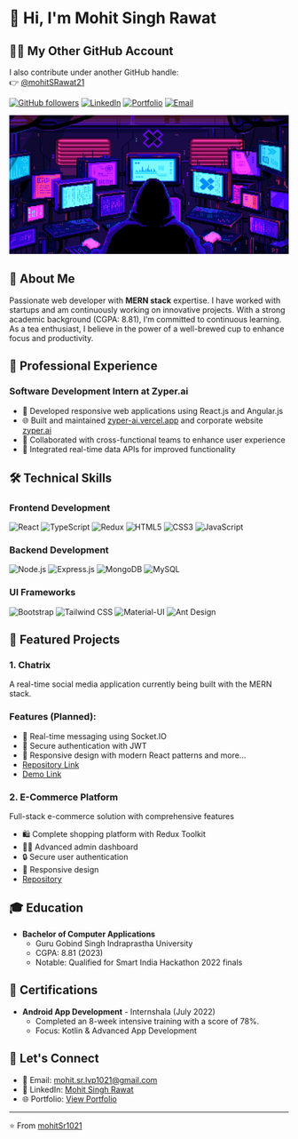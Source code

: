 # 👋 Hi, I'm Mohit Singh Rawat

## 🧑‍💻 My Other GitHub Account

I also contribute under another GitHub handle:  
👉 [@mohitSRawat21](https://github.com/mohitSRawat21)

[![GitHub followers](https://img.shields.io/github/followers/mohitSr1021?label=Follow&style=social)](https://github.com/mohitSr1021)
[![LinkedIn](https://img.shields.io/badge/LinkedIn-mohit--singh--rawat-blue?style=flat&logo=linkedin)](https://www.linkedin.com/in/mohit-singh-rawat-12680b21b)
[![Portfolio](https://img.shields.io/badge/Portfolio-Visit%20Now-success?style=flat&logo=google-chrome)](https://dev-portfolio-in.vercel.app/welcome)
[![Email](https://img.shields.io/badge/Email-mohit.sr.lvp1021%40gmail.com-red?style=flat&logo=gmail)](mailto:mohit.sr.lvp1021@gmail.com)

<div align="center">
    <img src="https://github.com/mohitSr1021/mohitSr1021/blob/main/me.gif" style="width:80vw; height:250px;" alt="Mohit Singh Rawat"/>
</div>

## 🎯 About Me
Passionate web developer with **MERN stack** expertise. I have worked with startups and am continuously working on innovative projects. With a strong academic background (CGPA: 8.81), I’m committed to continuous learning. As a tea enthusiast, I believe in the power of a well-brewed cup to enhance focus and productivity.


## 💼 Professional Experience

### Software Development Intern at Zyper.ai
- 🚀 Developed responsive web applications using React.js and Angular.js
- 🌐 Built and maintained [zyper-ai.vercel.app](https://zyper-ai.vercel.app) and corporate website [zyper.ai](https://zyper.ai)
- 🤝 Collaborated with cross-functional teams to enhance user experience
- 🔄 Integrated real-time data APIs for improved functionality

## 🛠️ Technical Skills

### Frontend Development
![React](https://img.shields.io/badge/React-20232A?style=for-the-badge&logo=react&logoColor=61DAFB)
![TypeScript](https://img.shields.io/badge/TypeScript-007ACC?style=for-the-badge&logo=typescript&logoColor=white)
![Redux](https://img.shields.io/badge/Redux_Toolkit-593D88?style=for-the-badge&logo=redux&logoColor=white)
![HTML5](https://img.shields.io/badge/HTML5-E34F26?style=for-the-badge&logo=html5&logoColor=white)
![CSS3](https://img.shields.io/badge/CSS3-1572B6?style=for-the-badge&logo=css3&logoColor=white)
![JavaScript](https://img.shields.io/badge/JavaScript-F7DF1E?style=for-the-badge&logo=javascript&logoColor=black)

### Backend Development
![Node.js](https://img.shields.io/badge/Node.js-43853D?style=for-the-badge&logo=node.js&logoColor=white)
![Express.js](https://img.shields.io/badge/Express.js-404D59?style=for-the-badge)
![MongoDB](https://img.shields.io/badge/MongoDB-4EA94B?style=for-the-badge&logo=mongodb&logoColor=white)
![MySQL](https://img.shields.io/badge/MySQL-005C84?style=for-the-badge&logo=mysql&logoColor=white)

### UI Frameworks
![Bootstrap](https://img.shields.io/badge/Bootstrap-563D7C?style=for-the-badge&logo=bootstrap&logoColor=white)
![Tailwind CSS](https://img.shields.io/badge/Tailwind_CSS-38B2AC?style=for-the-badge&logo=tailwind-css&logoColor=white)
![Material-UI](https://img.shields.io/badge/Material--UI-0081CB?style=for-the-badge&logo=material-ui&logoColor=white)
![Ant Design](https://img.shields.io/badge/Ant%20Design-1890FF?style=for-the-badge&logo=antdesign&logoColor=white)

## 🚀 Featured Projects

### 1. Chatrix
A real-time social media application currently being built with the MERN stack.
### Features (Planned):
- 💬 Real-time messaging using Socket.IO
- 🔐 Secure authentication with JWT
- 📱 Responsive design with modern React patterns and more...
- [Repository Link](https://github.com/mohitSr1021/chatrix)
- [Demo Link](https://chatrix-io.vercel.app/)

### 2. E-Commerce Platform
Full-stack e-commerce solution with comprehensive features
- 🛍️ Complete shopping platform with Redux Toolkit
- 👨‍💼 Advanced admin dashboard
- 🔒 Secure user authentication
- 📱 Responsive design
- [Repository](https://github.com/mohitSr1021/E-Commerce-Website-MERN-Stack-Application-)

## 🎓 Education
- **Bachelor of Computer Applications**
  - Guru Gobind Singh Indraprastha University
  - CGPA: 8.81 (2023)
  - Notable: Qualified for Smart India Hackathon 2022 finals

## 📜 Certifications
- **Android App Development** - Internshala (July 2022)
  - Completed an 8-week intensive training with a score of 78%.
  - Focus: Kotlin & Advanced App Development

## 🤝 Let's Connect
- 📧 Email: [mohit.sr.lvp1021@gmail.com](mailto:mohit.sr.lvp1021@gmail.com)
- 💼 LinkedIn: [Mohit Singh Rawat](https://www.linkedin.com/in/mohit-singh-rawat-12680b21b)
- 🌐 Portfolio: [View Portfolio](https://dev-portfolio-in.vercel.app/welcome)

---

⭐️ From [mohitSr1021](https://github.com/mohitSr1021)
